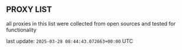 ## PROXY LIST

all proxies in this list were collected from open sources and tested for functionality

last update: `2025-03-28 08:44:43.072663+00:00` UTC